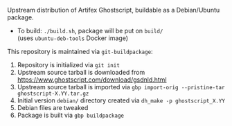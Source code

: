 Upstream distribution of Artifex Ghostscript, buildable as a Debian/Ubuntu package.

* To build: `./build.sh`, package will be put on `build/`  
  (uses `ubuntu-deb-tools` Docker image)

This repository is maintained via `git-buildpackage`:

1. Repository is initialized via `git init`
2. Upstream source tarball is downloaded from https://www.ghostscript.com/download/gsdnld.html
3. Upstream source tarball is imported via `gbp import-orig --pristine-tar ghostscript-X.YY.tar.gz`
4. Initial version `debian/` directory created via `dh_make -p ghostscript_X.YY`
5. Debian files are tweaked
6. Package is built via `gbp buildpackage`

